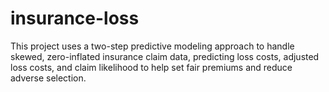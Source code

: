 # insurance-loss
This project uses a two-step predictive modeling approach to handle skewed, zero-inflated insurance claim data, predicting loss costs, adjusted loss costs, and claim likelihood to help set fair premiums and reduce adverse selection.
